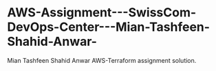 # AWS-Assignment---SwissCom-DevOps-Center---Mian-Tashfeen-Shahid-Anwar-
Mian Tashfeen Shahid Anwar AWS-Terraform assignment solution. 
